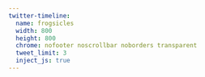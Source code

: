```yaml
---
twitter-timeline:
  name: frogsicles
  width: 800
  height: 800
  chrome: nofooter noscrollbar noborders transparent
  tweet_limit: 3
  inject_js: true
---
```


